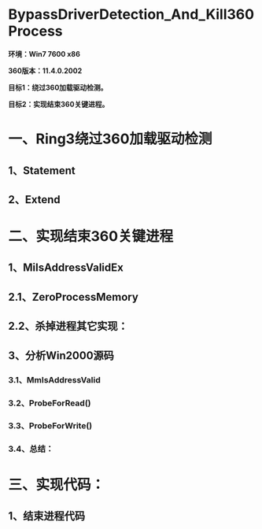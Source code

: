 # BypassDriverDetection_And_Kill360Process

**环境：Win7 7600 x86**

**360版本：11.4.0.2002**

**目标1：绕过360加载驱动检测。**

**目标2：实现结束360关键进程。**

# 一、Ring3绕过360加载驱动检测
## 1、Statement
## 2、Extend

# 二、实现结束360关键进程
## 1、MiIsAddressValidEx

## 2.1、ZeroProcessMemory
## 2.2、杀掉进程其它实现：

## 3、分析Win2000源码
### 3.1、MmIsAddressValid
### 3.2、ProbeForRead()
### 3.3、ProbeForWrite()
### 3.4、总结：

# 三、实现代码：
## 1、结束进程代码

